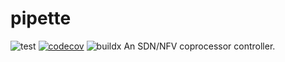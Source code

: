 # pipette
![test](https://github.com/CyberReboot/pipette/workflows/test/badge.svg) [![codecov](https://codecov.io/gh/CyberReboot/pipette/branch/master/graph/badge.svg)](https://codecov.io/gh/CyberReboot/pipette) ![buildx](https://github.com/CyberReboot/pipette/workflows/buildx/badge.svg)
An SDN/NFV coprocessor controller.
